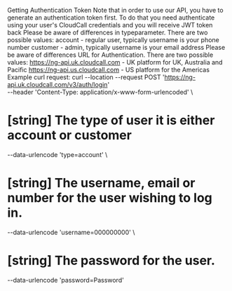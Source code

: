 Getting Authentication Token
Note that in order to use our API, you have to generate an authentication token first. To do that you need authenticate using your user's CloudCall credentials and you will receive JWT token back
Please be aware of differences in typeparameter. There are two possible values:
account - regular user, typically username is your phone number
customer - admin, typically username is your email address
Please be aware of differences URL for Authentication. There are two possible values:
https://ng-api.uk.cloudcall.com - UK platform for UK, Australia and Pacific
https://ng-api.us.cloudcall.com - US platform for the Americas
Example curl request:
curl --location --request POST 'https://ng-api.uk.cloudcall.com/v3/auth/login' \
--header 'Content-Type: application/x-www-form-urlencoded' \
# [string] The type of user it is either account or customer 
--data-urlencode 'type=account' \
# [string] The username, email or number for the user wishing to log in.
--data-urlencode 'username=000000000' \
# [string] The password for the user.
--data-urlencode 'password=Password'
